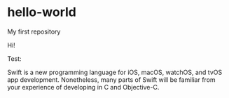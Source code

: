 # hello-world
My first repository

Hi!

Test:

Swift is a new programming language for iOS, macOS, watchOS, and tvOS app development. Nonetheless, many parts of Swift will be familiar from your experience of developing in C and Objective-C.

